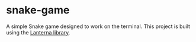# snake-game
A simple Snake game designed to work on the terminal. This project is built using the [Lanterna library](https://github.com/mabe02/lanterna).
